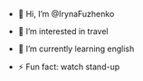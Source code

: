 - 👋 Hi, I’m @IrynaFuzhenko
- 👀 I’m interested in travel
- 🌱 I’m currently learning english
  
- ⚡ Fun fact: watch stand-up

<!---
IrynaFuzhenko/IrynaFuzhenko is a ✨ special ✨ repository because its `README.md` (this file) appears on your GitHub profile.
You can click the Preview link to take a look at your changes.
--->
